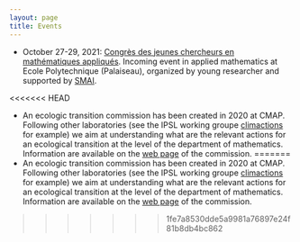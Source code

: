 ```yaml
---
layout: page
title: Events
---
```


* October 27-29, 2021: [Congrès des jeunes chercheurs en mathématiques appliqués](https://cjc-ma2021.github.io). Incoming event in applied mathematics at Ecole Polytechnique (Palaiseau), organized by young researcher and supported by [SMAI](http://smai.emath.fr).

<<<<<<< HEAD
* An ecologic transition commission has been created in 2020 at CMAP. Following other laboratories (see the IPSL working groupe [climactions](https://climactions.ipsl.fr) for example) we aim at understanding what are the relevant actions for an ecological transition at the level of the department of mathematics. Information are available on the [web page](https://portail.polytechnique.edu/cmap/fr/le-laboratoire/commission-developpement-durable) of the commission.
=======
* An ecologic transition commission has been created in 2020 at CMAP. Following other laboratories (see the IPSL working groupe [climactions](https://climactions.ipsl.fr) for example) we aim at understanding what are the relevant actions for an ecological transition at the level of the department of mathematics. Information are available on the [web page](https://portail.polytechnique.edu/cmap/fr/le-laboratoire/commission-developpement-durable) of the commission.
>>>>>>> 1fe7a8530dde5a9981a76897e24f81b8db4bc862

